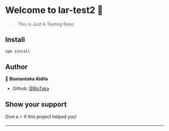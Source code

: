 # Welcome to lar-test2 👋

> This is Just A Testing Repo

## Install

```sh
npm install
```

## Author

👤 **Bismantaka Aldila**

* Github: [@BisTaka](https://github.com/BisTaka)

## Show your support

Give a ⭐️ if this project helped you!


***
